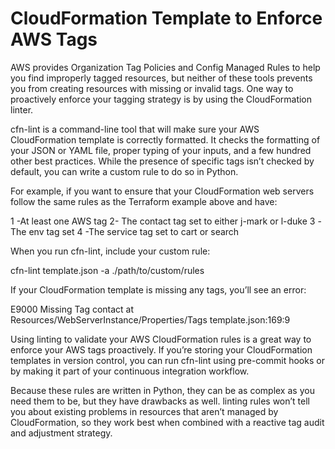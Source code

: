 # CloudFormation Template to Enforce AWS Tags
AWS provides Organization Tag Policies and Config Managed Rules to help you find improperly tagged resources, but neither of these tools prevents you from creating resources with missing or invalid tags. One way to proactively enforce your tagging strategy is by using the CloudFormation linter.

cfn-lint is a command-line tool that will make sure your AWS CloudFormation template is correctly formatted. It checks the formatting of your JSON or YAML file, proper typing of your inputs, and a few hundred other best practices. While the presence of specific tags isn’t checked by default, you can write a custom rule to do so in Python.

For example, if you want to ensure that your CloudFormation web servers follow the same rules as the Terraform example above and have:

1 -At least one AWS tag
2- The contact tag set to either j-mark or l-duke
3 -The env tag set
4 -The service tag set to cart or search

When you run cfn-lint, include your custom rule:


cfn-lint template.json -a ./path/to/custom/rules


If your CloudFormation template is missing any tags, you’ll see an error:


E9000 Missing Tag contact at Resources/WebServerInstance/Properties/Tags
template.json:169:9


Using linting to validate your AWS CloudFormation rules is a great way to enforce your AWS tags proactively. If you’re storing your CloudFormation templates in version control, you can run cfn-lint using pre-commit hooks or by making it part of your continuous integration workflow.

Because these rules are written in Python, they can be as complex as you need them to be, but they have drawbacks as well. linting rules won’t tell you about existing problems in resources that aren’t managed by CloudFormation, so they work best when combined with a reactive tag audit and adjustment strategy.
